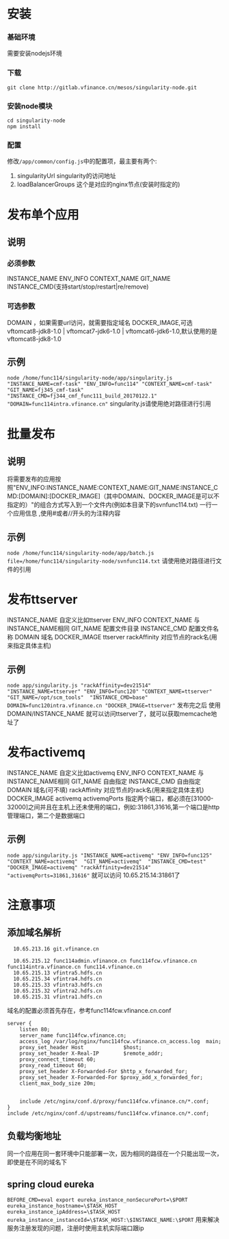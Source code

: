 # 安装
### 基础环境
  需要安装nodejs环境
### 下载
`git clone http://gitlab.vfinance.cn/mesos/singularity-node.git`
### 安装node模块
```
cd singularity-node
npm install
```
### 配置
  修改`/app/common/config.js`中的配置项，最主要有两个:
1. singularityUrl
  singularity的访问地址
2. loadBalancerGroups
  这个是对应的nginx节点(安装时指定的)
# 发布单个应用
## 说明
### 必须参数
 INSTANCE_NAME ENV_INFO CONTEXT_NAME GIT_NAME INSTANCE_CMD(支持start/stop/restart|re/remove)
### 可选参数
 DOMAIN ，如果需要url访问，就需要指定域名
 DOCKER_IMAGE,可选vftomcat8-jdk8-1.0 | vftomcat7-jdk6-1.0 | vftomcat6-jdk6-1.0,默认使用的是vftomcat8-jdk8-1.0
## 示例
 `node /home/func114/singularity-node/app/singularity.js "INSTANCE_NAME=cmf-task" "ENV_INFO=func114" "CONTEXT_NAME=cmf-task"  "GIT_NAME=fj345_cmf-task"  "INSTANCE_CMD=fj344_cmf_func111_build_20170122.1" "DOMAIN=func114intra.vfinance.cn"`
 singularity.js请使用绝对路径进行引用

# 批量发布
## 说明
 将需要发布的应用按照"ENV_INFO:INSTANCE_NAME:CONTEXT_NAME:GIT_NAME:INSTANCE_CMD:[DOMAIN]:[DOCKER_IMAGE]（其中DOMAIN、DOCKER_IMAGE是可以不指定的）"的组合方式写入到一个文件内(例如本目录下的svnfunc114.txt)
 一行一个应用信息 ,使用#或者//开头的为注释内容

## 示例
`node /home/func114/singularity-node/app/batch.js file=/home/func114/singularity-node/svnfunc114.txt`
 请使用绝对路径进行文件的引用


# 发布ttserver
INSTANCE_NAME 自定义比如ttserver
ENV_INFO 
CONTEXT_NAME 与INSTANCE_NAME相同
GIT_NAME 配置文件目录
INSTANCE_CMD 配置文件名称
DOMAIN 域名
DOCKER_IMAGE ttserver
rackAffinity 对应节点的rack名(用来指定具体主机)


## 示例
`node app/singularity.js "rackAffinity=dev21514" "INSTANCE_NAME=ttserver" "ENV_INFO=func120" "CONTEXT_NAME=ttserver"  "GIT_NAME=/opt/scm_tools"  "INSTANCE_CMD=base" DOMAIN=func120intra.vfinance.cn "DOCKER_IMAGE=ttserver"`
发布完之后 使用DOMAIN/INSTANCE_NAME 就可以访问ttserver了，就可以获取memcache地址了 

# 发布activemq
INSTANCE_NAME 自定义比如activemq
ENV_INFO 
CONTEXT_NAME 与INSTANCE_NAME相同
GIT_NAME 自由指定
INSTANCE_CMD 自由指定
DOMAIN 域名(可不填)
rackAffinity 对应节点的rack名(用来指定具体主机)
DOCKER_IMAGE activemq
activemqPorts 指定两个端口，都必须在[31000-32000]之间并且在主机上还未使用的端口，例如:31861,31616,第一个端口是http管理端口，第二个是数据端口

## 示例
`node app/singularity.js "INSTANCE_NAME=activemq" "ENV_INFO=func125" "CONTEXT_NAME=activemq"  "GIT_NAME=activemq"  "INSTANCE_CMD=test" "DOCKER_IMAGE=activemq" "rackAffinity=dev21514" "activemqPorts=31861,31616"`
就可以访问 10.65.215.14:31861了


# 注意事项
## 添加域名解析
```
  10.65.213.16 git.vfinance.cn

  10.65.215.12 func114admin.vfinance.cn func114fcw.vfinance.cn func114intra.vfinance.cn func114.vfinance.cn
  10.65.215.13 vfintra5.hdfs.cn 
  10.65.215.34 vfintra4.hdfs.cn
  10.65.215.33 vfintra3.hdfs.cn 
  10.65.215.32 vfintra2.hdfs.cn
  10.65.215.31 vfintra1.hdfs.cn
```

域名的配置必须首先存在，参考func114fcw.vfinance.cn.conf
```
server {
    listen 80;
    server_name func114fcw.vfinance.cn;
    access_log /var/log/nginx/func114fcw.vfinance.cn_access.log  main;
    proxy_set_header Host             $host;
    proxy_set_header X-Real-IP        $remote_addr;
    proxy_connect_timeout 60;
    proxy_read_timeout 60;
    proxy_set_header X-Forwarded-For $http_x_forwarded_for;
    proxy_set_header X-Forwarded-For $proxy_add_x_forwarded_for;
    client_max_body_size 20m;
 
 
    include /etc/nginx/conf.d/proxy/func114fcw.vfinance.cn/*.conf;
}
include /etc/nginx/conf.d/upstreams/func114fcw.vfinance.cn/*.conf;
```
## 负载均衡地址
  同一个应用在同一套环境中只能部署一次，因为相同的路径在一个只能出现一次，即使是在不同的域名下


## spring cloud eureka
`BEFORE_CMD=eval export eureka_instance_nonSecurePort=\$PORT eureka_instance_hostname=\$TASK_HOST eureka_instance_ipAddress=\$TASK_HOST eureka_instance_instanceId=\$TASK_HOST:\$INSTANCE_NAME:\$PORT`
用来解决服务注册发现的问题，注册时使用主机实际端口跟ip
